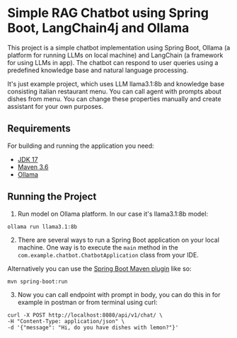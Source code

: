 # Simple RAG Chatbot using Spring Boot, LangChain4j and Ollama

This project is a simple chatbot implementation using Spring Boot, Ollama (a platform for running LLMs on local machine) and LangChain (a framework for using LLMs in app). The chatbot can respond to user queries using a predefined knowledge base and natural language processing.

It's just example project, which uses LLM llama3.1:8b and knowledge base consisting italian restaurant menu. You can call agent with prompts about dishes from menu. You can change these properties manually and create assistant for your own purposes.
## Requirements
For building and running the application you need:
- [JDK 17](https://www.oracle.com/java/technologies/downloads/#java17)
- [Maven 3.6](https://maven.apache.org)
- [Ollama](https://ollama.com/download)


## Running the Project
1. Run model on Ollama platform. In our case it's llama3.1:8b model:
```shell
ollama run llama3.1:8b
```

2. There are several ways to run a Spring Boot application on your local machine. One way is to execute the `main` method in the `com.example.chatbot.ChatbotApplication` class from your IDE.

Alternatively you can use the [Spring Boot Maven plugin](https://docs.spring.io/spring-boot/docs/current/reference/html/build-tool-plugins-maven-plugin.html) like so:
```shell
mvn spring-boot:run
```

3. Now you can call endpoint with prompt in body, you can do this in for example in postman or from terminal using curl:
```shell
curl -X POST http://localhost:8080/api/v1/chat/ \
-H "Content-Type: application/json" \
-d '{"message": "Hi, do you have dishes with lemon?"}' 
```

